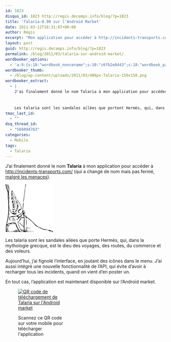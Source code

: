 ```yaml
---
id: 1823
disqus_id: 1823 http://regis.decamps.info/blog/?p=1823
title: 'Talaria-0.99 sur l’Android Market'
date: 2011-03-12T18:31:07+00:00
author: Régis
excerpt: "Mon application pour accéder à http://incidents-transports.com/ est maintenant disponible sur l'Android market"
layout: post
guid: http://regis.decamps.info/blog/?p=1823
permalink: /blog/2011/03/talaria-sur-android-market/
wordbooker_options:
  - 'a:9:{s:18:"wordbook_noncename";s:10:"c6fb2e8443";s:18:"wordbook_page_post";s:4:"-100";s:18:"wordbook_orandpage";s:1:"2";s:23:"wordbook_default_author";s:1:"1";s:23:"wordbook_extract_length";s:3:"256";s:19:"wordbook_actionlink";s:3:"300";s:26:"wordbooker_publish_default";s:2:"on";s:18:"wordbook_attribute";s:0:"";s:29:"wordbooker_status_update_text";s:33:"New blog post :  %title% - %link%";}'
wordbooker_thumb:
  - /blog/wp-content/uploads/2011/03/486px-Talaria-150x150.png
wordbooker_extract:
  - |
    J'ai finalement donné le nom Talaria à mon application pour accéder à http://incidents-transports.com/
    
    
    Les talaria sont les sandales ailées que portent Hermès, qui, dans la mythologie grecque, est le dieu des voyages, des routes, du commerce et de ...
tmac_last_id:
  - ""
dsq_thread_id:
  - "566094763"
categories:
  - Mobile
tags:
  - Talaria
---
```

J’ai finalement donné le nom **Talaria** à mon application pour accéder à <http://incidents-transports.com/> (qui a changé de nom mais pas fermé, [malgré les menaces](http://reflets.info/ratp-menace-developpeur/)).

<img src="/blog/wp-content/uploads/2011/03/486px-Talaria-150x150.png" alt="Reproduction d&#039;une gravure du 19eme siècle" title="Talaria" width="150" height="150" class="alignright size-thumbnail wp-image-1824" />
  
Les talaria sont les sandales ailées que porte Hermès, qui, dans la mythologie grecque, est le dieu des voyages, des routes, du commerce et des voleurs. 

Aujourd’hui, j’ai fignolé l’interface, en joutant des icônes dans le menu. J’ai aussi intégré une nouvelle fonctionnalité de l’API, qui évite d’avoir à recharger tous les incidents, quand on vient d’en poster un.

En tout cas, l’application est maintenant disponible sur l’Android market.<figure id="attachment_1827" style="width: 150px" class="wp-caption alignnone">

[<img src="/blog/wp-content/uploads/2011/03/img-150x150.png" alt="QR code de téléchargement de Talaria sur l&#039;Android market" title="Talaria sur Android market" width="150" height="150" class="size-thumbnail wp-image-1827" srcset="/blog/wp-content/uploads/2011/03/img-150x150.png 150w, /blog/wp-content/uploads/2011/03/img.png 162w" sizes="(max-width: 150px) 100vw, 150px" />](http://goo.gl/201OJ)<figcaption class="wp-caption-text">Scannez ce QR code sur votre mobile pour télécharger l'application</figcaption></figure>
